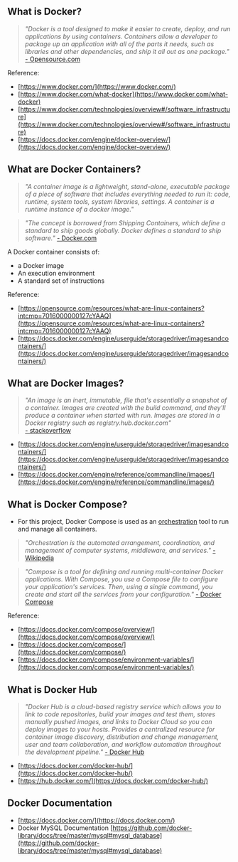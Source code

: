 ## What is Docker?

 > *"Docker is a tool designed to make it easier to create, deploy, and run applications by using containers. Containers allow a developer to package up an application with all of the parts it needs, such as libraries and other dependencies, and ship it all out as one package."*  
[- Opensource.com](https://opensource.com/resources/what-docker)

Reference:

* [https://www.docker.com/](https://www.docker.com/)
* [https://www.docker.com/what-docker](https://www.docker.com/what-docker)
* [https://www.docker.com/technologies/overview#/software_infrastructure](https://www.docker.com/technologies/overview#/software_infrastructure)
* [https://docs.docker.com/engine/docker-overview/](https://docs.docker.com/engine/docker-overview/)

## What are Docker Containers?
 > *"A container image is a lightweight, stand-alone, executable package of a piece of software that includes everything needed to run it: code, runtime, system tools, system libraries, settings. A container is a runtime instance of a docker image."*  

 > *"The concept is borrowed from Shipping Containers, which define a standard to ship goods globally. Docker defines a standard to ship software."*
 [- Docker.com](https://www.docker.com/what-container)

 A Docker container consists of:

 * a Docker image
 * An execution environment
 * A standard set of instructions

Reference:

* [https://opensource.com/resources/what-are-linux-containers?intcmp=7016000000127cYAAQ](https://opensource.com/resources/what-are-linux-containers?intcmp=7016000000127cYAAQ)
* [https://docs.docker.com/engine/userguide/storagedriver/imagesandcontainers/](https://docs.docker.com/engine/userguide/storagedriver/imagesandcontainers/)

## What are Docker Images?

 > *"An image is an inert, immutable, file that's essentially a snapshot of a container. Images are created with the build command, and they'll produce a container when started with run. Images are stored in a Docker registry such as registry.hub.docker.com"*  
 [- stackoverflow](https://www.google.com/url?sa=t&rct=j&q=&esrc=s&source=web&cd=2&cad=rja&uact=8&ved=0ahUKEwjhmsnqzJPVAhWMHD4KHTpCDLEQFggpMAE&url=https%3A%2F%2Fstackoverflow.com%2Fquestions%2F23735149%2Fdocker-image-vs-container&usg=AFQjCNGlK1F0jTe1107wdx2I8vFHvOoJIg)

* [https://docs.docker.com/engine/userguide/storagedriver/imagesandcontainers/](https://docs.docker.com/engine/userguide/storagedriver/imagesandcontainers/)
* [https://docs.docker.com/engine/reference/commandline/images/](https://docs.docker.com/engine/reference/commandline/images/)

## What is Docker Compose?

* For this project, Docker Compose is used as an [orchestration](https://en.wikipedia.org/wiki/Orchestration_(computing)) tool to run and manage all containers.

> *"Orchestration is the automated arrangement, coordination, and management of computer systems, middleware, and services."*
[- Wikipedia](https://en.wikipedia.org/wiki/Orchestration_(computing))

> *"Compose is a tool for defining and running multi-container Docker applications. With Compose, you use a Compose file to configure your application's services. Then, using a single command, you create and start all the services from your configuration."*
[- Docker Compose](https://github.com/docker/compose)

Reference:

* [https://docs.docker.com/compose/overview/](https://docs.docker.com/compose/overview/)
* [https://docs.docker.com/compose/](https://docs.docker.com/compose/)
* [https://docs.docker.com/compose/environment-variables/](https://docs.docker.com/compose/environment-variables/)

## What is Docker Hub

> *"Docker Hub is a cloud-based registry service which allows you to link to code repositories, build your images and test them, stores manually pushed images, and links to Docker Cloud so you can deploy images to your hosts. Provides a centralized resource for container image discovery, distribution and change management, user and team collaboration, and workflow automation throughout the development pipeline."*
[- Docker Hub](https://docs.docker.com/docker-hub/)

* [https://docs.docker.com/docker-hub/](https://docs.docker.com/docker-hub/)
* [https://hub.docker.com/](https://docs.docker.com/docker-hub/)

## Docker Documentation

* [https://docs.docker.com/](https://docs.docker.com/)
* Docker MySQL Documentation [https://github.com/docker-library/docs/tree/master/mysql#mysql_database](https://github.com/docker-library/docs/tree/master/mysql#mysql_database)

